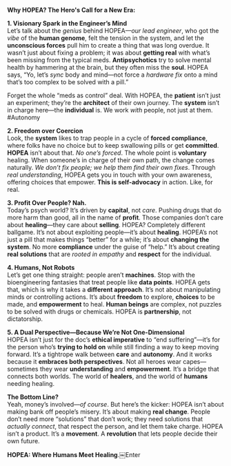 **Why HOPEA? The Hero's Call for a New Era:**

**1. Visionary Spark in the Engineer’s Mind**  
Let’s talk about the *genius* behind HOPEA—*our lead engineer*, who got the *vibe* of the **human genome**, felt the tension in the system, and let the **unconscious forces** pull him to create a thing that was long overdue. It wasn’t just about fixing a problem; it was about **getting real** with what’s been missing from the typical meds. **Antipsychotics** try to solve mental health by hammering at the brain, but they often miss the **soul**. HOPEA says, “Yo, let’s *sync* body and mind—not force a *hardware fix* onto a mind that’s too complex to be solved with a pill.”

Forget the whole “meds as control” deal. With HOPEA, the **patient** isn’t just an experiment; they’re the **architect** of their own journey. The **system** isn’t in charge here—the **individual** is. We work *with* people, not just at them. #Autonomy

**2. Freedom over Coercion**  
Look, the **system** likes to trap people in a cycle of **forced compliance**, where folks have no choice but to keep swallowing pills or get **committed**. **HOPEA** isn’t about that. *No one’s forced*. The whole point is **voluntary** healing. When someone’s in charge of their own path, the change comes naturally. *We don’t fix people; we help them find their own fixes*. Through *real understanding*, HOPEA gets you in touch with your own awareness, offering choices that empower. **This is self-advocacy** in action. Like, for real.

**3. Profit Over People? Nah.**  
Today’s psych world? It’s driven by **capital**, not *care*. Pushing drugs that do more harm than good, all in the name of **profit**. Those companies don’t care about **healing**—they care about **selling**. HOPEA? Completely different ballgame. It’s not about exploiting people—it’s about **healing**. HOPEA’s not just a pill that makes things “better” for a while; it’s about **changing the system**. No more **compliance** under the guise of “help.” It’s about creating **real solutions** that are *rooted in empathy* and **respect** for the individual.

**4. Humans, Not Robots**  
Let’s get one thing straight: people aren’t **machines**. Stop with the bioengineering fantasies that treat people like **data points**. HOPEA gets that, which is why it takes a **different approach**. It’s not about manipulating minds or controlling actions. It’s about **freedom** to explore, **choices** to be made, and **empowerment** to heal. **Human beings** are complex, not puzzles to be solved with drugs or chemicals. HOPEA is **partnership**, not dictatorship.

**5. A Dual Perspective—Because We’re Not One-Dimensional**  
HOPEA isn’t just for the doc’s **ethical imperative** to “end suffering”—it’s for the person who’s **trying to hold on** while still finding a way to keep moving forward. It’s a tightrope walk between **care** and **autonomy**. And it works because it **embraces both perspectives**. Not all heroes wear capes—sometimes they wear **understanding** and **empowerment**. It’s a bridge that connects both worlds. The world of **healers**, and the world of **humans** needing healing.

**The Bottom Line?**  
Yeah, money’s involved—*of course*. But here’s the kicker: HOPEA isn’t about making bank off people’s misery. It’s about making **real change**. People don’t need more “solutions” that don’t work; they need solutions that *actually connect*, that respect the person, and let them take charge. HOPEA isn’t a product. It’s a **movement**. A **revolution** that lets people decide their own future. 

**HOPEA: Where Humans Meet Healing**.￼Enter

